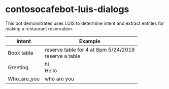 # contosocafebot-luis-dialogs

This bot demonstrates uses LUIS to determine intent and extract entities for making a restaurant reservation.

|Intent| Example |
|-----|-----|
|Book table | reserve table for 4 at 8pm 5/24/2018 <br> reserve a table|
|Greeting| hi <br/> Hello|
|Who_are_you| who are you |
